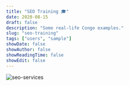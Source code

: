 ```yaml
---
title: "SEO Training 🎓"
date: 2020-08-15
draft: false
description: "Some real-life Congo examples."
slug: "seo-training"
tags: ["users", "sample"]
showDate: false
showAuthor: false
showReadingTime: false
showEdit: false
---
```

![seo-services](/img/seo-training.png) 
